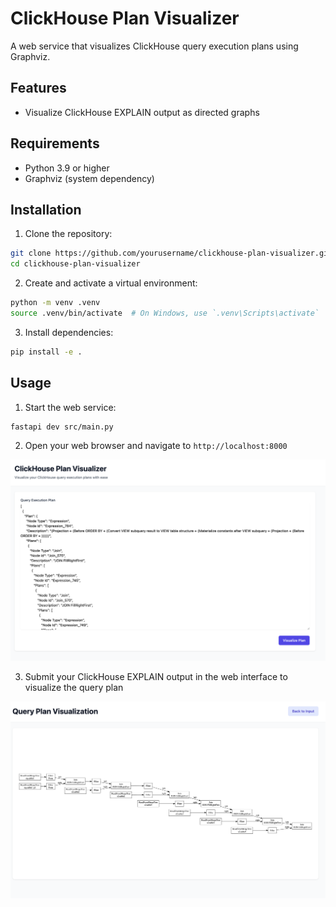 # ClickHouse Plan Visualizer

A web service that visualizes ClickHouse query execution plans using Graphviz.

## Features

- Visualize ClickHouse EXPLAIN output as directed graphs

## Requirements

- Python 3.9 or higher
- Graphviz (system dependency)

## Installation

1. Clone the repository:
```bash
git clone https://github.com/yourusername/clickhouse-plan-visualizer.git
cd clickhouse-plan-visualizer
```

2. Create and activate a virtual environment:
```bash
python -m venv .venv
source .venv/bin/activate  # On Windows, use `.venv\Scripts\activate`
```

3. Install dependencies:
```bash
pip install -e .
```

## Usage

1. Start the web service:
```bash
fastapi dev src/main.py
```

2. Open your web browser and navigate to `http://localhost:8000`

![index_page](docs/images/index_page.png)

3. Submit your ClickHouse EXPLAIN output in the web interface to visualize the query plan

![plan_visualization](docs/images/plan_visualization.png)
